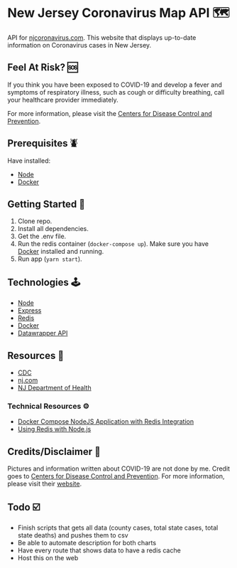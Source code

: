 # New Jersey Coronavirus Map API 🗺️

API for [njcoronavirus.com](https://njcoronavirus.com). This website that displays up-to-date information on Coronavirus cases in New Jersey.

## Feel At Risk? 🆘

If you think you have been exposed to COVID-19 and develop a fever and symptoms of respiratory illness, such as cough or difficulty breathing, call your healthcare provider immediately.

For more information, please visit the [Centers for Disease Control and Prevention](https://www.cdc.gov/coronavirus/2019-ncov/about/steps-when-sick.html).

## Prerequisites ⛇

Have installed:

-   [Node](https://nodejs.org/en/)
-   [Docker](https://www.docker.com/)

## Getting Started 🏃

1. Clone repo.
2. Install all dependencies.
3. Get the .env file.
4. Run the redis container (`docker-compose up`). Make sure you have [Docker](https://www.docker.com/) installed and running.
5. Run app (`yarn start`).

## Technologies 🕹️

-   [Node](https://nodejs.org/en/)
-   [Express](https://expressjs.com/)
-   [Redis](https://redis.io/)
-   [Docker](https://www.docker.com/)
-   [Datawrapper API](https://developer.datawrapper.de/)

## Resources 📒

-   [CDC](https://www.cdc.gov/coronavirus/2019-ncov/index.html)
-   [nj.com](https://www.nj.com/)
-   [NJ Department of Health](https://www.nj.gov/health/)

### Technical Resources ⚙️

-   [Docker Compose NodeJS Application with Redis Integration](http://progressivecoder.com/docker-compose-nodejs-application-with-redis-integration/)
-   [Using Redis with Node.js](https://www.sitepoint.com/using-redis-node-js/)

## Credits/Disclaimer 👏

Pictures and information written about COVID-19 are not done by me. Credit goes to [Centers for Disease Control and Prevention](https://www.cdc.gov/coronavirus/2019-ncov/index.html). For more information, please visit their [website](https://www.cdc.gov/coronavirus/2019-ncov/index.html).

## Todo ☑️

-   Finish scripts that gets all data (county cases, total state cases, total state deaths) and pushes them to csv
-   Be able to automate description for both charts
-   Have every route that shows data to have a redis cache
-   Host this on the web
